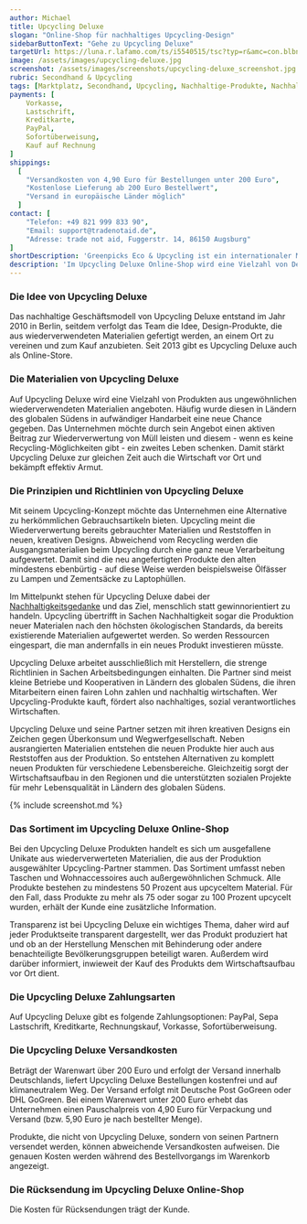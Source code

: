 ```yaml
---
author: Michael
title: Upcycling Deluxe
slogan: "Online-Shop für nachhaltiges Upcycling-Design"
sidebarButtonText: "Gehe zu Upcycling Deluxe"
targetUrl: https://luna.r.lafamo.com/ts/i5540515/tsc?typ=r&amc=con.blbn.490871.505057.CRTaDsbKkPe
image: /assets/images/upcycling-deluxe.jpg
screenshot: /assets/images/screenshots/upcycling-deluxe_screenshot.jpg
rubric: Secondhand & Upcycling
tags: [Marktplatz, Secondhand, Upcycling, Nachhaltige-Produkte, Nachhaltiger-Lebensstil]
payments: [
    Vorkasse,
    Lastschrift,
    Kreditkarte,
    PayPal,
    Sofortüberweisung,
    Kauf auf Rechnung
]
shippings:
  [
    "Versandkosten von 4,90 Euro für Bestellungen unter 200 Euro",
    "Kostenlose Lieferung ab 200 Euro Bestellwert",
    "Versand in europäische Länder möglich"
  ]
contact: [
    "Telefon: +49 821 999 833 90",
    "Email: support@tradenotaid.de",
    "Adresse: trade not aid, Fuggerstr. 14, 86150 Augsburg"
]
shortDescription: 'Greenpicks Eco & Upcycling ist ein internationaler Marktplatz für vielfältige Produkte aus den Bereichen Bio, Green Lifestyle, Upcycling, Eco-Design und Fashion.'
description: 'Im Upcycling Deluxe Online-Shop wird eine Vielzahl von Design-Produkten aus ungewöhnlichen wiederverwendeten Materialien und aufwändiger Handarbeit angeboten.'
---
```


### Die Idee von Upcycling Deluxe

Das nachhaltige Geschäftsmodell von Upcycling Deluxe entstand im Jahr 2010 in Berlin, seitdem verfolgt das Team die Idee, Design-Produkte, die aus wiederverwendeten Materialien gefertigt werden, an einem Ort zu vereinen und zum Kauf anzubieten. Seit 2013 gibt es Upcycling Deluxe auch als Online-Store.

### Die Materialien von Upcycling Deluxe 

Auf Upcycling Deluxe wird eine Vielzahl von Produkten aus ungewöhnlichen wiederverwendeten Materialien angeboten. Häufig wurde diesen in Ländern des globalen Südens in aufwändiger Handarbeit eine neue Chance gegeben. Das Unternehmen möchte durch sein Angebot einen aktiven Beitrag zur Wiederverwertung von Müll leisten und diesem - wenn es keine Recycling-Möglichkeiten gibt - ein zweites Leben schenken. Damit stärkt Upcycling Deluxe zur gleichen Zeit auch die Wirtschaft vor Ort und bekämpft effektiv Armut.

### Die Prinzipien und Richtlinien von Upcycling Deluxe 

Mit seinem Upcycling-Konzept möchte das Unternehmen eine Alternative zu herkömmlichen Gebrauchsartikeln bieten. Upcycling meint die Wiederverwertung bereits gebrauchter Materialien und Reststoffen in neuen, kreativen Designs. Abweichend vom Recycling werden die Ausgangsmaterialien beim Upcycling durch eine ganz neue Verarbeitung aufgewertet. Damit sind die neu angefertigten Produkte den alten mindestens ebenbürtig - auf diese Weise werden beispielsweise Ölfässer zu Lampen und Zementsäcke zu Laptophüllen.

Im Mittelpunkt stehen für Upcycling Deluxe dabei der [Nachhaltigkeitsgedanke](https://www.upcycling-deluxe.com/ueber-upcycling-deluxe) und das Ziel, menschlich statt gewinnorientiert zu handeln. Upcycling übertrifft in Sachen Nachhaltigkeit sogar die Produktion neuer Materialen nach den höchsten ökologischen Standards, da bereits existierende Materialien aufgewertet werden. So werden Ressourcen eingespart, die man andernfalls in ein neues Produkt investieren müsste.

Upcycling Deluxe arbeitet ausschließlich mit Herstellern, die strenge Richtlinien in Sachen Arbeitsbedingungen einhalten. Die Partner sind meist kleine Betriebe und Kooperativen in Ländern des globalen Südens, die ihren Mitarbeitern einen fairen Lohn zahlen und nachhaltig wirtschaften. Wer Upcycling-Produkte kauft, fördert also nachhaltiges, sozial verantwortliches Wirtschaften.

Upcycling Deluxe und seine Partner setzen mit ihren kreativen Designs ein Zeichen gegen Überkonsum und Wegwerfgesellschaft. Neben ausrangierten Materialien entstehen die neuen Produkte hier auch aus Reststoffen aus der Produktion. So entstehen Alternativen zu komplett neuen Produkten für verschiedene Lebensbereiche. Gleichzeitig sorgt der Wirtschaftsaufbau in den Regionen und die unterstützten sozialen Projekte für mehr Lebensqualität in Ländern des globalen Südens.

{% include screenshot.md %}

### Das Sortiment im Upcycling Deluxe Online-Shop

Bei den Upcycling Deluxe Produkten handelt es sich um ausgefallene Unikate aus wiederverwerteten Materialien, die aus der Produktion ausgewählter Upcycling-Partner stammen. Das Sortiment umfasst neben Taschen und Wohnaccessoires auch außergewöhnlichen Schmuck. Alle Produkte bestehen zu mindestens 50 Prozent aus upcyceltem Material. Für den Fall, dass Produkte zu mehr als 75 oder sogar zu 100 Prozent upcycelt wurden, erhält der Kunde eine zusätzliche Information.

Transparenz ist bei Upcycling Deluxe ein wichtiges Thema, daher wird auf jeder Produktseite transparent dargestellt, wer das Produkt produziert hat und ob an der Herstellung Menschen mit Behinderung oder andere benachteiligte Bevölkerungsgruppen beteiligt waren. Außerdem wird darüber informiert, inwieweit der Kauf des Produkts dem Wirtschaftsaufbau vor Ort dient.

### Die Upcycling Deluxe Zahlungsarten

Auf Upcycling Deluxe gibt es folgende Zahlungsoptionen: PayPal, Sepa Lastschrift, Kreditkarte, Rechnungskauf, Vorkasse, Sofortüberweisung.

### Die Upcycling Deluxe Versandkosten

Beträgt der Warenwart über 200 Euro und erfolgt der Versand innerhalb Deutschlands, liefert Upcycling Deluxe Bestellungen kostenfrei und auf klimaneutralem Weg. Der Versand erfolgt mit Deutsche Post GoGreen oder DHL GoGreen. Bei einem Warenwert unter 200 Euro erhebt das Unternehmen einen Pauschalpreis von 4,90 Euro für Verpackung und Versand (bzw. 5,90 Euro je nach bestellter Menge).

Produkte, die nicht von Upcycling Deluxe, sondern von seinen Partnern versendet werden, können abweichende Versandkosten aufweisen. Die genauen Kosten werden während des Bestellvorgangs im Warenkorb angezeigt.

### Die Rücksendung im Upcycling Deluxe Online-Shop

Die Kosten für Rücksendungen trägt der Kunde.